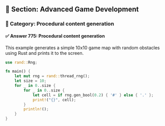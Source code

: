 ## 📘 Section: Advanced Game Development  
### 🔹 Category: Procedural content generation  
#### ✅ Answer 775: Procedural content generation

This example generates a simple 10x10 game map with random obstacles using Rust and prints it to the screen.

```rust
use rand::Rng;

fn main() {
    let mut rng = rand::thread_rng();
    let size = 10;
    for _ in 0..size {
        for _ in 0..size {
            let cell = if rng.gen_bool(0.2) { '#' } else { '.' };
            print!("{}", cell);
        }
        println!();
    }
}
```
